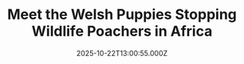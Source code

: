 ---
title: "Meet the Welsh Puppies Stopping Wildlife Poachers in Africa"
date: 2025-10-22T13:00:55.000Z
category: Human Kindness
externalLink: "https://www.goodnewsnetwork.org/meet-the-welsh-puppies-stopping-wildlife-poachers-in-africa/"
image: ""
excerpt: "In the lush, emerald hills and valleys of Wales, dogs are trained to protect endangered wildlife a whole hemisphere away. Their scent tracking allows them to turn hunters into the hunted, and catch poachers even in total darkness; even hours after they’ve left their kill sites. After a decade of work in Africa, these special […] The post Meet the…"
---